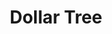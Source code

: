 ---
title: "Dollar Tree"
url: /hillsboro/dollar-tree-southeast-tualatin-valley-highway-2/
shop: Kramladen
---